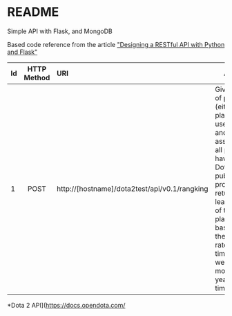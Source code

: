 # README #

Simple API with Flask, and MongoDB

Based code reference from the article ["Designing a RESTful API with Python and Flask"](https://blog.miguelgrinberg.com/post/designing-a-restful-api-with-python-and-flask)

|Id  | HTTP Method| URI                                        | Action                           |
|----|:-----------:|:------------------------------------------| ---------------------------------|
| 1  |POST       |http://[hostname]/dota2test/api/v0.1/rangking| Given a list of player(s) (either player_id or username and assuming all players have a Dota2 public profile*), return a leaderboard of the players based on their win rate over time (last week, last month, last year and all time)|

*Dota 2 API](https://docs.opendota.com/

